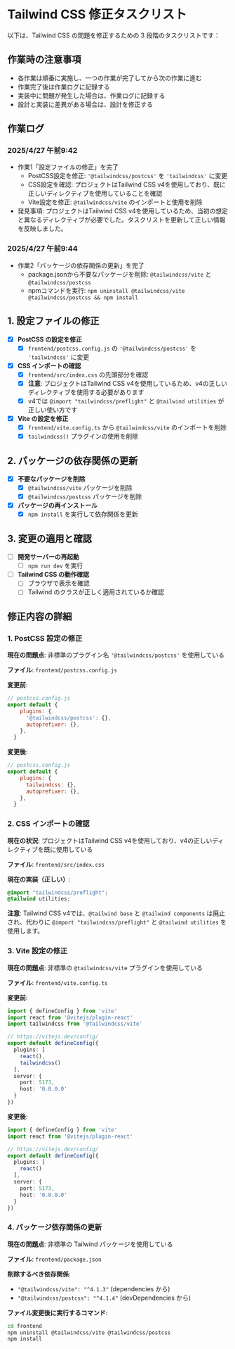 # Tailwind CSS 修正タスクリスト

以下は、Tailwind CSS の問題を修正するための 3 段階のタスクリストです：

## 作業時の注意事項

- 各作業は順番に実施し、一つの作業が完了してから次の作業に進む
- 作業完了後は作業ログに記録する
- 実装中に問題が発生した場合は、作業ログに記録する
- 設計と実装に差異がある場合は、設計を修正する

## 作業ログ

### 2025/4/27 午前9:42
- 作業1「設定ファイルの修正」を完了
  - PostCSS設定を修正: `'@tailwindcss/postcss'` を `'tailwindcss'` に変更
  - CSS設定を確認: プロジェクトはTailwind CSS v4を使用しており、既に正しいディレクティブを使用していることを確認
  - Vite設定を修正: `@tailwindcss/vite` のインポートと使用を削除
- 発見事項: プロジェクトはTailwind CSS v4を使用しているため、当初の想定と異なるディレクティブが必要でした。タスクリストを更新して正しい情報を反映しました。

### 2025/4/27 午前9:44
- 作業2「パッケージの依存関係の更新」を完了
  - package.jsonから不要なパッケージを削除: `@tailwindcss/vite` と `@tailwindcss/postcss`
  - npmコマンドを実行: `npm uninstall @tailwindcss/vite @tailwindcss/postcss && npm install`

## 1. 設定ファイルの修正

- [x] **PostCSS の設定を修正**
  - [x] `frontend/postcss.config.js` の `'@tailwindcss/postcss'` を `'tailwindcss'` に変更

- [x] **CSS インポートの確認**
  - [x] `frontend/src/index.css` の先頭部分を確認
  - [x] **注意**: プロジェクトはTailwind CSS v4を使用しているため、v4の正しいディレクティブを使用する必要があります
  - [x] v4では `@import "tailwindcss/preflight"` と `@tailwind utilities` が正しい使い方です

- [x] **Vite の設定を修正**
  - [x] `frontend/vite.config.ts` から `@tailwindcss/vite` のインポートを削除
  - [x] `tailwindcss()` プラグインの使用を削除

## 2. パッケージの依存関係の更新

- [x] **不要なパッケージを削除**
  - [x] `@tailwindcss/vite` パッケージを削除
  - [x] `@tailwindcss/postcss` パッケージを削除

- [x] **パッケージの再インストール**
  - [x] `npm install` を実行して依存関係を更新

## 3. 変更の適用と確認

- [ ] **開発サーバーの再起動**
  - [ ] `npm run dev` を実行

- [ ] **Tailwind CSS の動作確認**
  - [ ] ブラウザで表示を確認
  - [ ] Tailwind のクラスが正しく適用されているか確認

## 修正内容の詳細

### 1. PostCSS 設定の修正

**現在の問題点**: 非標準のプラグイン名 `'@tailwindcss/postcss'` を使用している

**ファイル**: `frontend/postcss.config.js`

**変更前**:
```javascript
// postcss.config.js
export default {
    plugins: {
      '@tailwindcss/postcss': {},
      autoprefixer: {},
    },
  }
```

**変更後**:
```javascript
// postcss.config.js
export default {
    plugins: {
      tailwindcss: {},
      autoprefixer: {},
    },
  }
```

### 2. CSS インポートの確認

**現在の状況**: プロジェクトはTailwind CSS v4を使用しており、v4の正しいディレクティブを既に使用している

**ファイル**: `frontend/src/index.css`

**現在の実装（正しい）**:
```css
@import "tailwindcss/preflight";
@tailwind utilities;
```

**注意**: Tailwind CSS v4では、`@tailwind base` と `@tailwind components` は廃止され、代わりに `@import "tailwindcss/preflight"` と `@tailwind utilities` を使用します。

### 3. Vite 設定の修正

**現在の問題点**: 非標準の `@tailwindcss/vite` プラグインを使用している

**ファイル**: `frontend/vite.config.ts`

**変更前**:
```typescript
import { defineConfig } from 'vite'
import react from '@vitejs/plugin-react'
import tailwindcss from '@tailwindcss/vite'

// https://vitejs.dev/config/
export default defineConfig({
  plugins: [
    react(),
    tailwindcss()
  ],
  server: {
    port: 5173,
    host: '0.0.0.0'
  }
})
```

**変更後**:
```typescript
import { defineConfig } from 'vite'
import react from '@vitejs/plugin-react'

// https://vitejs.dev/config/
export default defineConfig({
  plugins: [
    react()
  ],
  server: {
    port: 5173,
    host: '0.0.0.0'
  }
})
```

### 4. パッケージ依存関係の更新

**現在の問題点**: 非標準の Tailwind パッケージを使用している

**ファイル**: `frontend/package.json`

**削除するべき依存関係**:
- `"@tailwindcss/vite": "^4.1.3"` (dependencies から)
- `"@tailwindcss/postcss": "^4.1.4"` (devDependencies から)

**ファイル変更後に実行するコマンド**:
```bash
cd frontend
npm uninstall @tailwindcss/vite @tailwindcss/postcss
npm install
